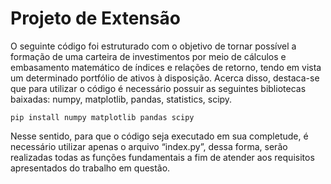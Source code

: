 # Projeto de Extensão

O seguinte código foi estruturado com o objetivo de tornar possível a formação de uma carteira de investimentos por meio de cálculos e embasamento matemático de
índices e relações de retorno, tendo em vista um determinado portfólio de ativos à disposição. Acerca disso, destaca-se que para utilizar o código é necessário possuir as
seguintes bibliotecas baixadas: numpy, matplotlib, pandas, statistics, scipy. 

``` pip install numpy matplotlib pandas scipy ```

Nesse sentido, para que o código seja executado em sua completude, é necessário  utilizar apenas o arquivo “index.py”, dessa forma, serão realizadas todas as funções
fundamentais a fim de atender aos requisitos apresentados do trabalho em questão.

